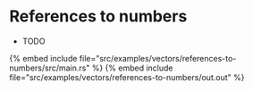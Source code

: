 # References to numbers

* TODO

{% embed include file="src/examples/vectors/references-to-numbers/src/main.rs" %}
{% embed include file="src/examples/vectors/references-to-numbers/out.out" %}


